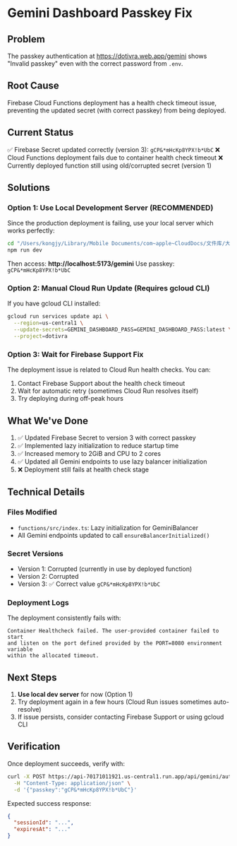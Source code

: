 # Gemini Dashboard Passkey Fix

## Problem
The passkey authentication at https://dotivra.web.app/gemini shows "Invalid passkey" even with the correct password from `.env`.

## Root Cause
Firebase Cloud Functions deployment has a health check timeout issue, preventing the updated secret (with correct passkey) from being deployed.

## Current Status
✅ Firebase Secret updated correctly (version 3): `gCP&*mHcKp8YPX!b*UbC`
❌ Cloud Functions deployment fails due to container health check timeout
❌ Currently deployed function still using old/corrupted secret (version 1)

## Solutions

### Option 1: Use Local Development Server (RECOMMENDED)
Since the production deployment is failing, use your local server which works perfectly:

```bash
cd "/Users/kongjy/Library/Mobile Documents/com~apple~CloudDocs/文件库/大学文件/MMU CodeNection/dotivra"
npm run dev
```

Then access: **http://localhost:5173/gemini**
Use passkey: `gCP&*mHcKp8YPX!b*UbC`

### Option 2: Manual Cloud Run Update (Requires gcloud CLI)
If you have gcloud CLI installed:

```bash
gcloud run services update api \
  --region=us-central1 \
  --update-secrets=GEMINI_DASHBOARD_PASS=GEMINI_DASHBOARD_PASS:latest \
  --project=dotivra
```

### Option 3: Wait for Firebase Support Fix
The deployment issue is related to Cloud Run health checks. You can:
1. Contact Firebase Support about the health check timeout
2. Wait for automatic retry (sometimes Cloud Run resolves itself)
3. Try deploying during off-peak hours

## What We've Done
1. ✅ Updated Firebase Secret to version 3 with correct passkey
2. ✅ Implemented lazy initialization to reduce startup time
3. ✅ Increased memory to 2GiB and CPU to 2 cores
4. ✅ Updated all Gemini endpoints to use lazy balancer initialization
5. ❌ Deployment still fails at health check stage

## Technical Details

### Files Modified
- `functions/src/index.ts`: Lazy initialization for GeminiBalancer
- All Gemini endpoints updated to call `ensureBalancerInitialized()`

### Secret Versions
- Version 1: Corrupted (currently in use by deployed function)
- Version 2: Corrupted  
- Version 3: ✅ Correct value `gCP&*mHcKp8YPX!b*UbC`

### Deployment Logs
The deployment consistently fails with:
```
Container Healthcheck failed. The user-provided container failed to start 
and listen on the port defined provided by the PORT=8080 environment variable 
within the allocated timeout.
```

## Next Steps
1. **Use local dev server** for now (Option 1)
2. Try deployment again in a few hours (Cloud Run issues sometimes auto-resolve)
3. If issue persists, consider contacting Firebase Support or using gcloud CLI

## Verification
Once deployment succeeds, verify with:
```bash
curl -X POST https://api-70171011921.us-central1.run.app/api/gemini/auth \
  -H "Content-Type: application/json" \
  -d '{"passkey":"gCP&*mHcKp8YPX!b*UbC"}'
```

Expected success response:
```json
{
  "sessionId": "...",
  "expiresAt": "..."
}
```
